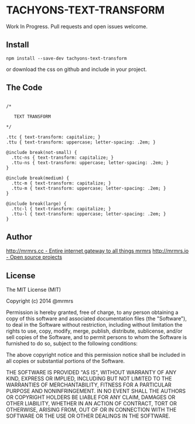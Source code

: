 # TACHYONS-TEXT-TRANSFORM

Work In Progress. Pull requests and open issues welcome.

## Install
```
npm install --save-dev tachyons-text-transform
```
or download the css on github and include in your project.

## The Code
```

/*

   TEXT TRANSFORM

*/

.ttc { text-transform: capitalize; }
.ttu { text-transform: uppercase; letter-spacing: .2em; }

@include break(not-small) {
  .ttc-ns { text-transform: capitalize; }
  .ttu-ns { text-transform: uppercase; letter-spacing: .2em; }
}

@include break(medium) {
  .ttc-m { text-transform: capitalize; }
  .ttu-m { text-transform: uppercase; letter-spacing: .2em; }
}

@include break(large) {
  .ttc-l { text-transform: capitalize; }
  .ttu-l { text-transform: uppercase; letter-spacing: .2em; }
}
```

## Author

[http://mrmrs.cc - Entire internet gateway to all things mrmrs](http://mrmrs.cc)
[http://mrmrs.io - Open source projects](http://mrmrs.io)

## License

The MIT License (MIT)

Copyright (c) 2014 @mrmrs

Permission is hereby granted, free of charge, to any person obtaining a copy
of this software and associated documentation files (the "Software"), to deal
in the Software without restriction, including without limitation the rights
to use, copy, modify, merge, publish, distribute, sublicense, and/or sell
copies of the Software, and to permit persons to whom the Software is
furnished to do so, subject to the following conditions:

The above copyright notice and this permission notice shall be included in
all copies or substantial portions of the Software.

THE SOFTWARE IS PROVIDED "AS IS", WITHOUT WARRANTY OF ANY KIND, EXPRESS OR
IMPLIED, INCLUDING BUT NOT LIMITED TO THE WARRANTIES OF MERCHANTABILITY,
FITNESS FOR A PARTICULAR PURPOSE AND NONINFRINGEMENT. IN NO EVENT SHALL THE
AUTHORS OR COPYRIGHT HOLDERS BE LIABLE FOR ANY CLAIM, DAMAGES OR OTHER
LIABILITY, WHETHER IN AN ACTION OF CONTRACT, TORT OR OTHERWISE, ARISING FROM,
OUT OF OR IN CONNECTION WITH THE SOFTWARE OR THE USE OR OTHER DEALINGS IN
THE SOFTWARE.


